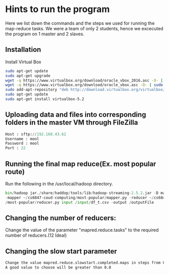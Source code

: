 # Hints to run the program
Here we list down the commands and the steps we used for running the map-reduce tasks. We were a team of only 2 students, hence we excecuted the program on 1 master and 2 slaves.

## Installation

Install Virtual Box

```bash
sudo apt-get update
sudo apt-get upgrade
wget -q https://www.virtualbox.org/download/oracle_vbox_2016.asc -O- | sudo apt-key add -
wget -q https://www.virtualbox.org/download/oracle_vbox.asc -O- | sudo apt-key add -
sudo add-apt-repository "deb http://download.virtualbox.org/virtualbox/debian xenial contrib"
sudo apt-get update
sudo apt-get install virtualbox-5.2
```

## Uploading data and files into corresponding folders in the master VM through FileZilla

```python
Host : sftp://192.168.43.62
Username : mool
Password : mool
Port : 22
```

## Running the final map reduce(Ex. most popular route)

Run the following in the /usr/local/hadoop directory.
```python
bin/hadoop jar./share/haddop/tools/lib/hadoop-streaming-2.5.2.jar -D mapred.reduce.tasks=12
-mapper ~/cs6847-coud-computing/most-popular/mapper.py -reducer ~/cs6847-coud-computing
/most-popular/reducer.py input /input/df_t.csv -output /outputFile
```

## Changing the number of reducers:
Change the value of the parameter "mapred.reduce.tasks" to the required number of reducers.(12 Ideal)

## Changing the slow start parameter
```bash
Change the value mapred.reduce.slowstart.completed.maps in steps from 0.0 to 1.0 in the mapred-site.xml
A good value to choose will be greater than 0.8
```
